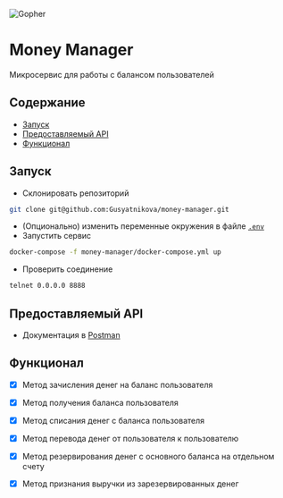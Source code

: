 ![Gopher](https://user-images.githubusercontent.com/29982395/200129257-71a4c973-78ad-43e6-a1b3-353427fee487.jpeg)
# Money Manager

Микросервис для работы с балансом пользователей


## Содержание
- [Запуск](#запуск)
- [Предоставляемый API](#предоставляемый-api)  
- [Функционал](#функционал)  

## Запуск
- Склонировать репозиторий
```sh
git clone git@github.com:Gusyatnikova/money-manager.git   
```
- (Опционально) изменить переменные окружения в файле [`.env`](.env)
- Запустить сервис
```sh
docker-compose -f money-manager/docker-compose.yml up
```
- Проверить соединение
```sh
telnet 0.0.0.0 8888
```

## Предоставляемый API
  - Документация в [Postman](https://documenter.getpostman.com/view/17987701/2s8YYBRmmE)
  
## Функционал
- [x] Метод зачисления денег на баланс пользователя
- [x] Метод получения баланса пользователя
- [x] Метод списания денег с баланса пользователя
- [x] Метод перевода денег от пользователя к пользователю 
- [x] Метод резервирования денег с основного баланса на отдельном счету
- [x] Метод признания выручки из зарезервированных денег

